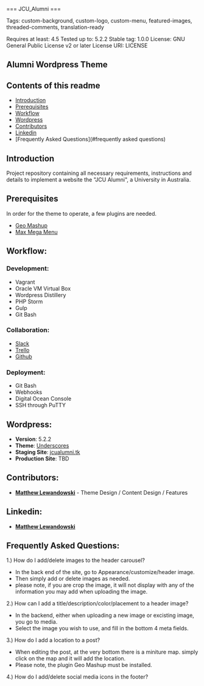 === JCU_Alumni ===

Tags: custom-background, custom-logo, custom-menu, featured-images, threaded-comments, translation-ready

Requires at least: 4.5
Tested up to: 5.2.2
Stable tag: 1.0.0
License: GNU General Public License v2 or later
License URI: LICENSE

## Alumni Wordpress Theme

## Contents of this readme
- [Introduction](#introduction)
- [Prerequisites](#prerequisites)
- [Workflow](#workflow)
- [Wordpress](#wordpress)
- [Contributors](#contributors)
- [Linkedin](#linkedin)
- [Frequently Asked Questions](#frequently asked questions)

## Introduction
Project repository containing all necessary requirements, instructions and details to implement a website the 
"JCU Alumni", a University in Australia.

## Prerequisites
In order for the theme to operate, a few plugins are needed.
- [Geo Mashup](https://wordpress.org/plugins/geo-mashup/)
- [Max Mega Menu](https://wordpress.org/plugins/megamenu/)

## Workflow:

### Development:
- Vagrant
- Oracle VM Virtual Box
- Wordpress Distillery
- PHP Storm
- Gulp
- Git Bash

### Collaboration:
- [Slack](https://slack.com/intl/en-au/)
- [Trello](https://trello.com/b/7vry2Xm0/team-20-cp3402-a2)
- [Github](https://github.com/)

### Deployment:
- Git Bash
- Webhooks
- Digital Ocean Console
- SSH through PuTTY

## Wordpress:
- **Version**: 5.2.2
- **Theme**: [Underscores](http://underscores.me/)
- **Staging Site**: [jcualumni.tk](http://jcualumni.tk/)
- **Production Site**: TBD

## Contributors:
- **[Matthew Lewandowski](https://github.com/matthew-lewandowski)** - Theme Design / Content Design / Features

## Linkedin:
- **[Matthew Lewandowski](https://www.linkedin.com/in/Matthew-Lewandowski93/)**

## Frequently Asked Questions:
1.) How do I add/delete images to the header carousel?
- In the back end of the site, go to Appearance/customize/header image.
- Then simply add or delete images as needed.
- please note, if you are crop the image, it will not display with any of the information you may add when uploading the image.

2.) How can I add a title/description/color/placement to a header image?
- In the backend, either when uploading a new image or excisting image, you go to media.
- Select the image you wish to use, and fill in the bottom 4 meta fields.

3.) How do I add a location to a post?
- When editing the post, at the very bottom there is a miniture map. simply click on the map and it will add the location.
- Please note, the plugin Geo Mashup must be installed.

4.) How do I add/delete social media icons in the footer?
